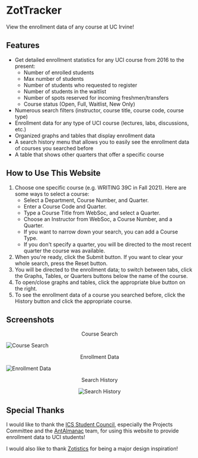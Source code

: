 
# ZotTracker

View the enrollment data of any course at UC Irvine!

## Features

* Get detailed enrollment statistics for any UCI course from 2016 to the present:
  * Number of enrolled students
  * Max number of students
  * Number of students who requested to register
  * Number of students in the waitlist
  * Number of spots reserved for incoming freshmen/transfers
  * Course status (Open, Full, Waitlist, New Only)
* Numerous search filters (instructor, course title, course code, course type)
* Enrollment data for any type of UCI course (lectures, labs, discussions, etc.)
* Organized graphs and tables that display enrollment data
* A search history menu that allows you to easily see the enrollment data of courses you searched before
* A table that shows other quarters that offer a specific course

## How to Use This Website

1. Choose one specific course (e.g. WRITING 39C in Fall 2021). Here are some ways to select a course:
    * Select a Department, Course Number, and Quarter.
    * Enter a Course Code and Quarter.
    * Type a Course Title from WebSoc, and select a Quarter.
    * Choose an Instructor from WebSoc, a Course Number, and a Quarter.
    * If you want to narrow down your search, you can add a Course Type.
    * If you don't specify a quarter, you will be directed to the most recent quarter the course was available.
2. When you're ready, click the Submit button. If you want to clear your whole search, press the Reset button.
3. You will be directed to the enrollment data; to switch between tabs, click the Graphs, Tables, or Quarters buttons below the name of the course.
4. To open/close graphs and tables, click the appropriate blue button on the right.
5. To see the enrollment data of a course you searched before, click the History button and click the appropriate course.

## Screenshots

<p align="center">Course Search</p>

![Course Search](https://i.imgur.com/Nxr4zvS.jpg)

<p align="center">Enrollment Data</p>

![Enrollment Data](https://i.imgur.com/kgTL3jt.jpg)

<p align="center">Search History</p>

<p align="center"><img src="https://i.imgur.com/IxmZnep.jpg" alt="Search History"></p>

## Special Thanks

I would like to thank the [ICS Student Council]((https://studentcouncil.ics.uci.edu/)), especially the Projects Committee and the [AntAlmanac](https://antalmanac.com/) team, for using this website to provide enrollment data to UCI students!

I would also like to thank [Zotistics](https://zotistics.com/) for being a major design inspiration!